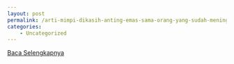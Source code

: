 ```yaml
---
layout: post
permalink: /arti-mimpi-dikasih-anting-emas-sama-orang-yang-sudah-meninggal/
categories:
    - Uncategorized
---
```


[Baca Selengkapnya](/10)